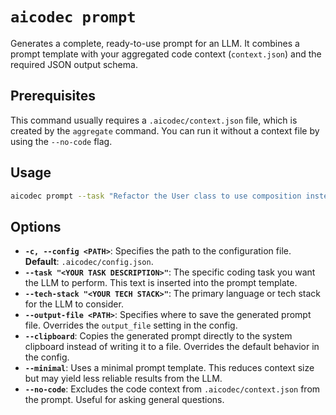 # `aicodec prompt`

Generates a complete, ready-to-use prompt for an LLM. It combines a prompt template with your aggregated code context (`context.json`) and the required JSON output schema.

## Prerequisites

This command usually requires a `.aicodec/context.json` file, which is created by the `aggregate` command. You can run it without a context file by using the `--no-code` flag.

## Usage

```bash
aicodec prompt --task "Refactor the User class to use composition instead of inheritance."
```

## Options

-   **`-c, --config <PATH>`**: Specifies the path to the configuration file. **Default**: `.aicodec/config.json`.
-   **`--task "<YOUR TASK DESCRIPTION>"`**: The specific coding task you want the LLM to perform. This text is inserted into the prompt template.
-   **`--tech-stack "<YOUR TECH STACK>"`**: The primary language or tech stack for the LLM to consider.
-   **`--output-file <PATH>`**: Specifies where to save the generated prompt file. Overrides the `output_file` setting in the config.
-   **`--clipboard`**: Copies the generated prompt directly to the system clipboard instead of writing it to a file. Overrides the default behavior in the config.
-   **`--minimal`**: Uses a minimal prompt template. This reduces context size but may yield less reliable results from the LLM.
-   **`--no-code`**: Excludes the code context from `.aicodec/context.json` from the prompt. Useful for asking general questions.

